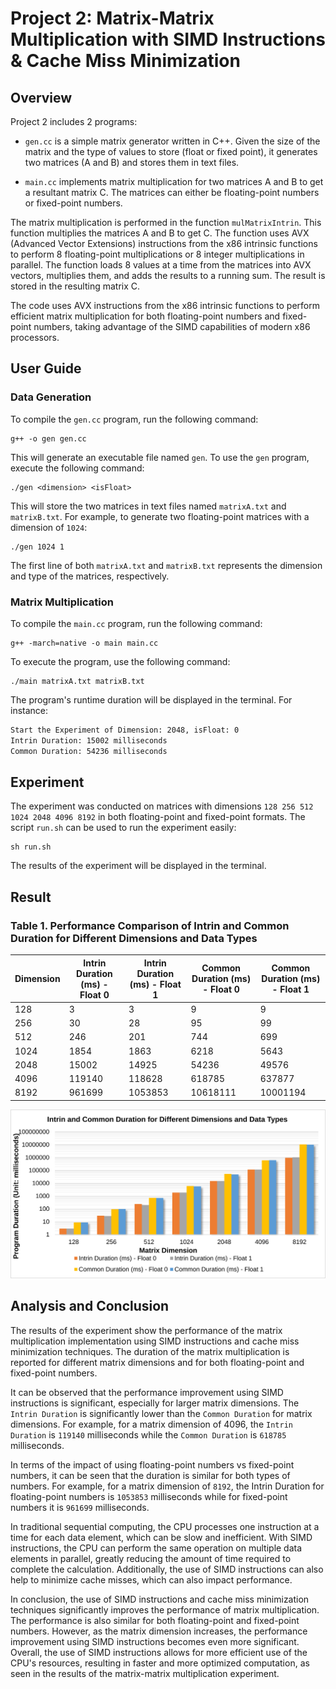 # Project 2: Matrix-Matrix Multiplication with SIMD Instructions & Cache Miss Minimization

## Overview

Project 2 includes 2 programs:
* `gen.cc` is a simple matrix generator written in C++. Given the size of the matrix and the type of values to store (float or fixed point), it generates two matrices (A and B) and stores them in text files.

* `main.cc` implements matrix multiplication for two matrices A and B to get a resultant matrix C. The matrices can either be floating-point numbers or fixed-point numbers.

The matrix multiplication is performed in the function `mulMatrixIntrin`. This function multiplies the matrices A and B to get C. The function uses AVX (Advanced Vector Extensions) instructions from the x86 intrinsic functions to perform 8 floating-point multiplications or 8 integer multiplications in parallel. The function loads 8 values at a time from the matrices into AVX vectors, multiplies them, and adds the results to a running sum. The result is stored in the resulting matrix C.

The code uses AVX instructions from the x86 intrinsic functions to perform efficient matrix multiplication for both floating-point numbers and fixed-point numbers, taking advantage of the SIMD capabilities of modern x86 processors.

## User Guide

### Data Generation
To compile the `gen.cc` program, run the following command:
```
g++ -o gen gen.cc
```
This will generate an executable file named `gen`. To use the `gen` program, execute the following command:
```
./gen <dimension> <isFloat>
```
This will store the two matrices in text files named `matrixA.txt` and `matrixB.txt`. For example, to generate two floating-point matrices with a dimension of `1024`:
```
./gen 1024 1
```

The first line of both `matrixA.txt` and `matrixB.txt` represents the dimension and type of the matrices, respectively.

### Matrix Multiplication

To compile the `main.cc` program, run the following command:
```
g++ -march=native -o main main.cc
```

To execute the program, use the following command:
```
./main matrixA.txt matrixB.txt
```

The program's runtime duration will be displayed in the terminal. For instance:
```bash
Start the Experiment of Dimension: 2048, isFloat: 0
Intrin Duration: 15002 milliseconds
Common Duration: 54236 milliseconds
```

## Experiment

The experiment was conducted on matrices with dimensions `128 256 512 1024 2048 4096 8192` in both floating-point and fixed-point formats. The script `run.sh` can be used to run the experiment easily:

```
sh run.sh
```

The results of the experiment will be displayed in the terminal.

## Result

### Table 1. Performance Comparison of Intrin and Common Duration for Different Dimensions and Data Types


| **Dimension** | **Intrin Duration (ms) - Float 0** | **Intrin Duration (ms) - Float 1** | **Common Duration (ms) - Float 0** | **Common Duration (ms) - Float 1** |
|---------------|------------------------------------|------------------------------------|------------------------------------|-------------------------------------|
| 128           | 3                                  | 3                                  | 9                                  | 9                                   |
| 256           | 30                                 | 28                                 | 95                                 | 99                                  |
| 512           | 246                                | 201                                | 744                                | 699                                 |
| 1024          | 1854                               | 1863                               | 6218                               | 5643                                |
| 2048          | 15002                              | 14925                              | 54236                              | 49576                               |
| 4096          | 119140                             | 118628                             | 618785                             | 637877                              |
| 8192          | 961699                             | 1053853                            | 10618111                           | 10001194                                 |

![Fig 1. result](./result.svg)

## Analysis and Conclusion

The results of the experiment show the performance of the matrix multiplication implementation using SIMD instructions and cache miss minimization techniques. The duration of the matrix multiplication is reported for different matrix dimensions and for both floating-point and fixed-point numbers.

It can be observed that the performance improvement using SIMD instructions is significant, especially for larger matrix dimensions. The `Intrin Duration` is significantly lower than the `Common Duration` for matrix dimensions. For example, for a matrix dimension of 4096, the `Intrin Duration` is `119140` milliseconds while the `Common Duration` is `618785` milliseconds.

In terms of the impact of using floating-point numbers vs fixed-point numbers, it can be seen that the duration is similar for both types of numbers. For example, for a matrix dimension of `8192`, the Intrin Duration for floating-point numbers is `1053853`
 milliseconds while for fixed-point numbers it is `961699`
 milliseconds.

 In traditional sequential computing, the CPU processes one instruction at a time for each data element, which can be slow and inefficient. With SIMD instructions, the CPU can perform the same operation on multiple data elements in parallel, greatly reducing the amount of time required to complete the calculation. Additionally, the use of SIMD instructions can also help to minimize cache misses, which can also impact performance.

In conclusion, the use of SIMD instructions and cache miss minimization techniques significantly improves the performance of matrix multiplication. The performance is also similar for both floating-point and fixed-point numbers. However, as the matrix dimension increases, the performance improvement using SIMD instructions becomes even more significant. Overall, the use of SIMD instructions allows for more efficient use of the CPU's resources, resulting in faster and more optimized computation, as seen in the results of the matrix-matrix multiplication experiment.
